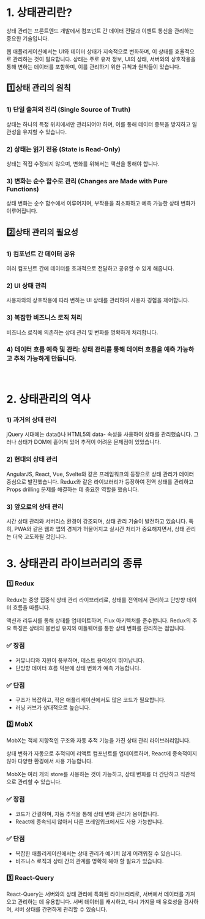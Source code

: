 # 1. 상태관리란?

상태 관리는 프론트엔드 개발에서 컴포넌트 간 데이터 전달과 이벤트 통신을 관리하는 중요한 기술입니다.

웹 애플리케이션에서는 UI와 데이터 상태가 지속적으로 변화하며, 이 상태를 효율적으로 관리하는 것이 필요합니다. 상태는 주로 유저 정보, UI의 상태, 서버와의 상호작용을 통해 변하는 데이터를 포함하며, 이를 관리하기 위한 규칙과 원칙들이 있습니다.

## 1️⃣상태 관리의 원칙

### 1) 단일 출처의 진리 (Single Source of Truth)

상태는 하나의 특정 위치에서만 관리되어야 하며, 이를 통해 데이터 중복을 방지하고 일관성을 유지할 수 있습니다.

### 2) 상태는 읽기 전용 (State is Read-Only)

상태는 직접 수정되지 않으며, 변화를 위해서는 액션을 통해야 합니다.

### 3) 변화는 순수 함수로 관리 (Changes are Made with Pure Functions)

상태 변화는 순수 함수에서 이루어지며, 부작용을 최소화하고 예측 가능한 상태 변화가 이루어집니다.

## 2️⃣상태 관리의 필요성

### 1) 컴포넌트 간 데이터 공유

여러 컴포넌트 간에 데이터를 효과적으로 전달하고 공유할 수 있게 해줍니다.

### 2) UI 상태 관리

사용자와의 상호작용에 따라 변하는 UI 상태를 관리하여 사용자 경험을 제어합니다.

### 3) 복잡한 비즈니스 로직 처리

비즈니스 로직에 의존하는 상태 관리 및 변화를 명확하게 처리합니다.

### 4) 데이터 흐름 예측 및 관리: 상태 관리를 통해 데이터 흐름을 예측 가능하고 추적 가능하게 만듭니다.

</br>

# 2. 상태관리의 역사

### 1) 과거의 상태 관리

jQuery 시대에는 data()나 HTML5의 data- 속성을 사용하여 상태를 관리했습니다. 그러나 상태가 DOM에 흩어져 있어 추적이 어려운 문제점이 있었습니다.

### 2) 현대의 상태 관리

AngularJS, React, Vue, Svelte와 같은 프레임워크의 등장으로 상태 관리가 데이터 중심으로 발전했습니다. Redux와 같은 라이브러리가 등장하여 전역 상태를 관리하고 Props drilling 문제를 해결하는 데 중요한 역할을 했습니다.

### 3) 앞으로의 상태 관리

시간 상태 관리와 서버리스 환경이 강조되며, 상태 관리 기술이 발전하고 있습니다. 특히, PWA와 같은 웹과 앱의 경계가 허물어지고 실시간 처리가 중요해지면서, 상태 관리는 더욱 고도화될 것입니다.

# 3. 상태관리 라이브러리의 종류

### 1️⃣ Redux

Redux는 중앙 집중식 상태 관리 라이브러리로, 상태를 전역에서 관리하고 단방향 데이터 흐름을 따릅니다.

액션과 리듀서를 통해 상태를 업데이트하며, Flux 아키텍처를 준수합니다. Redux의 주요 특징은 상태의 불변성 유지와 미들웨어를 통한 상태 변화를 관리하는 점입니다.

### ✅ 장점

- 커뮤니티와 지원이 풍부하며, 테스트 용이성이 뛰어납니다.
- 단방향 데이터 흐름 덕분에 상태 변화가 예측 가능합니다.

### ✅ 단점

- 구조가 복잡하고, 작은 애플리케이션에서도 많은 코드가 필요합니다.
- 러닝 커브가 상대적으로 높습니다.

### 2️⃣ MobX

MobX는 객체 지향적인 구조와 자동 추적 기능을 가진 상태 관리 라이브러리입니다.

상태 변화가 자동으로 추적되어 리액트 컴포넌트를 업데이트하며, React에 종속적이지 않아 다양한 환경에서 사용 가능합니다.

MobX는 여러 개의 store를 사용하는 것이 가능하고, 상태 변화를 더 간단하고 직관적으로 관리할 수 있습니다.

### ✅ 장점

- 코드가 간결하며, 자동 추적을 통해 상태 변화 관리가 용이합니다.
- React에 종속되지 않아서 다른 프레임워크에서도 사용 가능합니다.

### ✅ 단점

- 복잡한 애플리케이션에서는 상태 관리가 예기치 않게 어려워질 수 있습니다.
- 비즈니스 로직과 상태 간의 관계를 명확히 해야 할 필요가 있습니다.

### 3️⃣ React-Query

React-Query는 서버와의 상태 관리에 특화된 라이브러리로, 서버에서 데이터를 가져오고 관리하는 데 유용합니다. 서버 데이터를 캐시하고, 다시 가져올 때 유효성을 검사하며, 서버 상태를 간편하게 관리할 수 있습니다.

